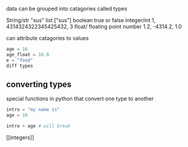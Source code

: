 data can be grouped into catagories called types

String/str "sus"
list ["sus"]
boolean true or false
integer/int 1, 4314324322345425432, 3
float/ floating point number 1.2, -4314.2, 1.0

can attribute catagories to values
```python
age = 16
age_float = 16.0
e = "food"
diff types
```

## converting types

special functions in python that convert one type to another
```python
intro = "my name is"
age = 16

intro + age # will break

```


[[integers]]